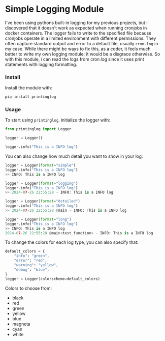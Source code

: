 # Simple Logging Module

I've been using pythons built-in logging for my previous projects, but i discovered that it doesn't work as expected when running cronjobs in docker containers. The logger fails to write to the specified file because cronjobs operate in a limited environment with different permissions. They often capture standard output and error to a default file, usually ```cron.log``` in my case. While there might be ways to fix this, as a coder, it feels much better to write my own logging module; it would be a disgrace otherwise. So with this module, i can read the logs from cron.log since it uses print statements with logging formatting.

### Install
Install the module with:
```bash
pip install printinglog
```

### Usage
To start using `printinglog`, initialize the logger with:
```python
from printinglog import Logger

logger = Logger()

logger.info("This is a INFO log")
```

You can also change how much detail you want to show in your log:
```python
logger = Logger(format="simple")
logger.info("This is a INFO log")
>> INFO: This is a INFO log

logger = Logger(format="logging")
logger.info("This is a INFO log")
>> 2024-07-26 22:55:28 - INFO: This is a INFO log

logger = Logger(format="detailed")
logger.info("This is a INFO log")
>> 2024-07-26 22:55:28 @main - INFO: This is a INFO log

logger = Logger(format="long")
logger.info("This is a INFO log")
>> INFO: This is a INFO log
2024-07-26 22:55:28 @main<test_function> - INFO: This is a INFO log
```

To change the colors for each log type, you can also specify that:
```python
default_colors = {
    "info": "green",
    "error": "red",
    "warning": "yellow",
    "debug": "blue",
}
logger = Logger(colorscheme=default_colors)
```

Colors to choose from:
* black
* red
* green
* yellow
* blue
* magneta
* cyan
* white

